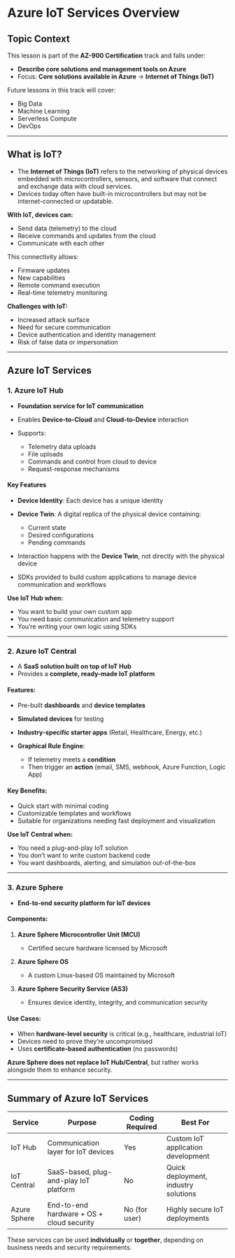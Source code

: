 # Azure IoT Services Overview

## Topic Context

This lesson is part of the **AZ-900 Certification** track and falls under:

* **Describe core solutions and management tools on Azure**
* Focus: **Core solutions available in Azure** → **Internet of Things (IoT)**

Future lessons in this track will cover:

* Big Data
* Machine Learning
* Serverless Compute
* DevOps

---

## What is IoT?

* The **Internet of Things (IoT)** refers to the networking of physical devices embedded with microcontrollers, sensors, and software that connect and exchange data with cloud services.
* Devices today often have built-in microcontrollers but may not be internet-connected or updatable.

**With IoT, devices can:**

* Send data (telemetry) to the cloud
* Receive commands and updates from the cloud
* Communicate with each other

This connectivity allows:

* Firmware updates
* New capabilities
* Remote command execution
* Real-time telemetry monitoring

**Challenges with IoT:**

* Increased attack surface
* Need for secure communication
* Device authentication and identity management
* Risk of false data or impersonation

---

## Azure IoT Services

### 1. Azure IoT Hub

* **Foundation service for IoT communication**
* Enables **Device-to-Cloud** and **Cloud-to-Device** interaction
* Supports:

  * Telemetry data uploads
  * File uploads
  * Commands and control from cloud to device
  * Request-response mechanisms

#### Key Features

* **Device Identity**: Each device has a unique identity

* **Device Twin**: A digital replica of the physical device containing:

  * Current state
  * Desired configurations
  * Pending commands

* Interaction happens with the **Device Twin**, not directly with the physical device

* SDKs provided to build custom applications to manage device communication and workflows

**Use IoT Hub when:**

* You want to build your own custom app
* You need basic communication and telemetry support
* You’re writing your own logic using SDKs

---

### 2. Azure IoT Central

* A **SaaS solution built on top of IoT Hub**
* Provides a **complete, ready-made IoT platform**

#### Features:

* Pre-built **dashboards** and **device templates**
* **Simulated devices** for testing
* **Industry-specific starter apps** (Retail, Healthcare, Energy, etc.)
* **Graphical Rule Engine**:

  * If telemetry meets a **condition**
  * Then trigger an **action** (email, SMS, webhook, Azure Function, Logic App)

#### Key Benefits:

* Quick start with minimal coding
* Customizable templates and workflows
* Suitable for organizations needing fast deployment and visualization

**Use IoT Central when:**

* You need a plug-and-play IoT solution
* You don’t want to write custom backend code
* You want dashboards, alerting, and simulation out-of-the-box

---

### 3. Azure Sphere

* **End-to-end security platform for IoT devices**

#### Components:

1. **Azure Sphere Microcontroller Unit (MCU)**

   * Certified secure hardware licensed by Microsoft
2. **Azure Sphere OS**

   * A custom Linux-based OS maintained by Microsoft
3. **Azure Sphere Security Service (AS3)**

   * Ensures device identity, integrity, and communication security

#### Use Cases:

* When **hardware-level security** is critical (e.g., healthcare, industrial IoT)
* Devices need to prove they’re uncompromised
* Uses **certificate-based authentication** (no passwords)

**Azure Sphere does not replace IoT Hub/Central**, but rather works alongside them to enhance security.

---

## Summary of Azure IoT Services

| Service      | Purpose                                   | Coding Required | Best For                             |
| ------------ | ----------------------------------------- | --------------- | ------------------------------------ |
| IoT Hub      | Communication layer for IoT devices       | Yes             | Custom IoT application development   |
| IoT Central  | SaaS-based, plug-and-play IoT platform    | No              | Quick deployment, industry solutions |
| Azure Sphere | End-to-end hardware + OS + cloud security | No (for user)   | Highly secure IoT deployments        |

These services can be used **individually** or **together**, depending on business needs and security requirements.
